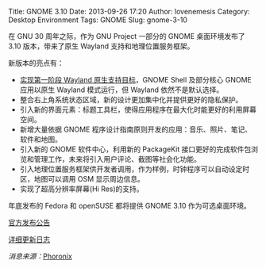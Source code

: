 Title: GNOME 3.10
Date: 2013-09-26 17:20
Author: lovenemesis
Category: Desktop Environment
Tags: GNOME
Slug: gnome-3-10

在 GNU 30 周年之际，作为 GNU Project 一部分的 GNOME 桌面环境发布了 3.10
版本，带来了原生 Wayland 支持和地理位置服务框架。

新版本的亮点有：

-   [实现第一阶段 Wayland
    原生支持目标](http://linuxtoy.org/archives/gnome-to-wayland-roadmap.html)，GNOME
    Shell 及部分核心 GNOME 应用以原生 Wayland 模式运行，但 Wayland
    依然不是默认选择。
-   整合右上角系统状态区域，新的设计更加集中化并提供更好的隐私保护。
-   引入新的界面元素：标题工具栏，使得应用程序在最大化时能更好的利用屏幕空间。
-   新增大量依据 GNOME
    程序设计指南原则开发的应用：音乐、照片、笔记、软件和地图。
-   引入新的 GNOME 软件中心，利用新的 PackageKit
    接口更好的完成软件包浏览和管理工作，未来将引入用户评论、截图等社会化功能。
-   引入地理位置服务框架供开发者调用，作为样例，时钟程序可以自动设定时区，地图可以调用
    OSM 显示周边信息。
-   实现了超高分辨率屏幕(Hi Res)的支持。

年底发布的 Fedora 和 openSUSE 都将提供 GNOME 3.10 作为可选桌面环境。

[官方发布公告](http://www.gnome.org/news/2013/09/gnome-3-10-released/)

[详细更新日志](https://help.gnome.org/misc/release-notes/3.10/)

*消息来源：*[Phoronix](http://www.phoronix.com/scan.php?page=news_item&px=MTQ2ODY)
